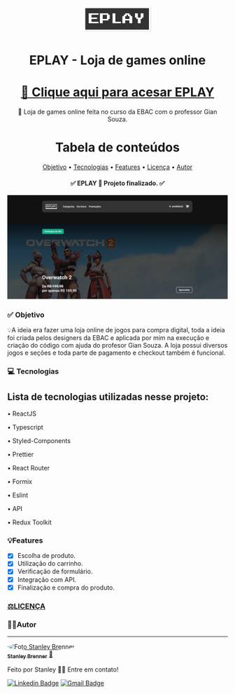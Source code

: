 <div align="center">
  
![Logo EPLAY](./src/assets/images/logo.svg)

<h1 align="center">EPLAY - Loja de games online</h1>

<h1 align="center">
    <a href="https://eplay-one.vercel.app/">🔗 Clique aqui para acesar EPLAY</a>
</h1>

<p align="center">🚀 Loja de games online feita no curso da EBAC com o professor Gian Souza.</p>

Tabela de conteúdos
=================
<p align="center">
 <a href="#-objetivo">Objetivo</a> •
 <a href="#-tecnologias">Tecnologias</a> • 
 <a href="#features">Features</a> • 
 <a href="https://github.com/StaanB/EPLAY/blob/main/LICENSE">Licença</a> • 
 <a href="#autor">Autor</a>
</p>

<h4 align="center"> 
	✅ EPLAY 🚀 Projeto finalizado.  ✅
</h4>
</div>

![Print da tela](./src/assets/images/foto-eplay.png)

### ✅ Objetivo

<p>💡A ideia era fazer uma loja online de jogos para compra digital, toda a ideia foi criada pelos designers da EBAC e aplicada por mim na execução e criação do código com ajuda do profesor Gian Souza. A loja possui diversos jogos e seções e toda parte de pagamento e checkout também é funcional.</p>

### 💻 Tecnologias

<h2>Lista de tecnologias utilizadas nesse projeto: </h2>
<p>• ReactJS</p>
<p>• Typescript</p>
<p>• Styled-Components</p>
<p>• Prettier</p>
<p>• React Router</p>
<p>• Formix</p>
<p>• Eslint</p>
<p>• API</p>
<p>• Redux Toolkit</p>


### 💡Features

- [x] Escolha de produto.
- [x] Utilização do carrinho.
- [x] Verificação de formulário.
- [x] Integração com API.
- [x] Finalização e compra do produto.

<h3><a href="https://github.com/StaanB/EPLAY/blob/main/LICENSE">⚖️LICENÇA</a></h3>

### 🧑🏻Autor
---

<a href="https://github.com/StaanB">
 <img style="border-radius: 50%;" src="https://avatars.githubusercontent.com/u/86057261?v=4" width="100px;" alt="Foto Stanley Brenner"/>
 <br />
 <sub><b>Stanley Brenner</b></sub></a> <a href="https://stanley-b.vercel.app/" title="Stanley">🚀</a>


Feito por Stanley 👋🏽 Entre em contato!

[![Linkedin Badge](https://img.shields.io/badge/-Stanley-blue?style=flat-square&logo=Linkedin&logoColor=white&link=https://www.linkedin.com/in/stanley-brenner-front-end/)](https://www.linkedin.com/in/stanley-brenner-front-end/) 
[![Gmail Badge](https://img.shields.io/badge/-stanleybrenner@gmail.com-c14438?style=flat-square&logo=Gmail&logoColor=white&link=mailto:stanleybrenner@gmail.com)](mailto:stanleybrenner@gmail.com)


